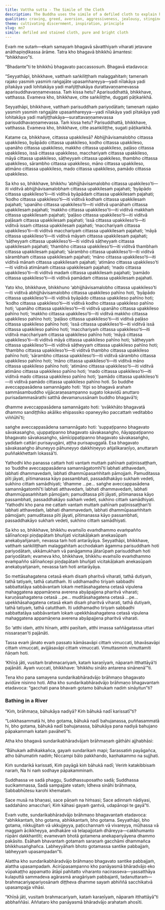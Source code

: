 ```yaml
---
title: Vattha sutta - The Simile of the Cloth
description: The Buddha uses the simile of a defiled cloth to explain how the mind can be similarly defiled by various impurities, and how it can be purified by abandoning them. The Blessed One also addresses a brahmin in verses who believes in purification by bathing in river.
qualities: craving, greed, aversion, aggressiveness, jealousy, stinginess, anger, resentment, contempt, feuding, treachery, conceit, vanity, negligence, stubbornness, faith, ethical conduct, collectedness, wisdom, loving-kindness, compassion, appreciative joy, equanimity, sensual desire
theme: cultivating discernment, inspiration, principle
slug: mn7
simile: defiled and stained cloth, pure and bright cloth
---
```


Evaṁ me sutaṁ—ekaṁ samayaṁ bhagavā sāvatthiyaṁ viharati jetavane anāthapiṇḍikassa ārāme. Tatra kho bhagavā bhikkhū āmantesi: “bhikkhavo”ti.

“Bhadante”ti te bhikkhū bhagavato paccassosuṁ. Bhagavā etadavoca:

“Seyyathāpi, bhikkhave, vatthaṁ saṅkiliṭṭhaṁ malaggahitaṁ; tamenaṁ rajako yasmiṁ yasmiṁ raṅgajāte upasaṁhareyya—yadi nīlakāya yadi pītakāya yadi lohitakāya yadi mañjiṭṭhakāya durattavaṇṇamevassa aparisuddhavaṇṇamevassa. Taṁ kissa hetu? Aparisuddhattā, bhikkhave, vatthassa. Evameva kho, bhikkhave, citte saṅkiliṭṭhe, duggati pāṭikaṅkhā.

Seyyathāpi, bhikkhave, vatthaṁ parisuddhaṁ pariyodātaṁ; tamenaṁ rajako yasmiṁ yasmiṁ raṅgajāte upasaṁhareyya—yadi nīlakāya yadi pītakāya yadi lohitakāya yadi mañjiṭṭhakāya—surattavaṇṇamevassa parisuddhavaṇṇamevassa. Taṁ kissa hetu? Parisuddhattā, bhikkhave, vatthassa. Evameva kho, bhikkhave, citte asaṅkiliṭṭhe, sugati pāṭikaṅkhā.

Katame ca, bhikkhave, cittassa upakkilesā? Abhijjhāvisamalobho cittassa upakkileso, byāpādo cittassa upakkileso, kodho cittassa upakkileso, upanāho cittassa upakkileso, makkho cittassa upakkileso, paḷāso cittassa upakkileso, issā cittassa upakkileso, macchariyaṁ cittassa upakkileso, māyā cittassa upakkileso, sāṭheyyaṁ cittassa upakkileso, thambho cittassa upakkileso, sārambho cittassa upakkileso, māno cittassa upakkileso, atimāno cittassa upakkileso, mado cittassa upakkileso, pamādo cittassa upakkileso.

Sa kho so, bhikkhave, bhikkhu ‘abhijjhāvisamalobho cittassa upakkileso’ti—iti viditvā abhijjhāvisamalobhaṁ cittassa upakkilesaṁ pajahati; ‘byāpādo cittassa upakkileso’ti—iti viditvā byāpādaṁ cittassa upakkilesaṁ pajahati; ‘kodho cittassa upakkileso’ti—iti viditvā kodhaṁ cittassa upakkilesaṁ pajahati; ‘upanāho cittassa upakkileso’ti—iti viditvā upanāhaṁ cittassa upakkilesaṁ pajahati; ‘makkho cittassa upakkileso’ti—iti viditvā makkhaṁ cittassa upakkilesaṁ pajahati; ‘paḷāso cittassa upakkileso’ti—iti viditvā paḷāsaṁ cittassa upakkilesaṁ pajahati; ‘issā cittassa upakkileso’ti—iti viditvā issaṁ cittassa upakkilesaṁ pajahati; ‘macchariyaṁ cittassa upakkileso’ti—iti viditvā macchariyaṁ cittassa upakkilesaṁ pajahati; ‘māyā cittassa upakkileso’ti—iti viditvā māyaṁ cittassa upakkilesaṁ pajahati; ‘sāṭheyyaṁ cittassa upakkileso’ti—iti viditvā sāṭheyyaṁ cittassa upakkilesaṁ pajahati; ‘thambho cittassa upakkileso’ti—iti viditvā thambhaṁ cittassa upakkilesaṁ pajahati; ‘sārambho cittassa upakkileso’ti—iti viditvā sārambhaṁ cittassa upakkilesaṁ pajahati; ‘māno cittassa upakkileso’ti—iti viditvā mānaṁ cittassa upakkilesaṁ pajahati; ‘atimāno cittassa upakkileso’ti—iti viditvā atimānaṁ cittassa upakkilesaṁ pajahati; ‘mado cittassa upakkileso’ti—iti viditvā madaṁ cittassa upakkilesaṁ pajahati; ‘pamādo cittassa upakkileso’ti—iti viditvā pamādaṁ cittassa upakkilesaṁ pajahati.

Yato kho, bhikkhave, bhikkhuno ‘abhijjhāvisamalobho cittassa upakkileso’ti—iti viditvā abhijjhāvisamalobho cittassa upakkileso pahīno hoti, ‘byāpādo cittassa upakkileso’ti—iti viditvā byāpādo cittassa upakkileso pahīno hoti; ‘kodho cittassa upakkileso’ti—iti viditvā kodho cittassa upakkileso pahīno hoti; ‘upanāho cittassa upakkileso’ti—iti viditvā upanāho cittassa upakkileso pahīno hoti; ‘makkho cittassa upakkileso’ti—iti viditvā makkho cittassa upakkileso pahīno hoti; ‘paḷāso cittassa upakkileso’ti—iti viditvā paḷāso cittassa upakkileso pahīno hoti; ‘issā cittassa upakkileso’ti—iti viditvā issā cittassa upakkileso pahīno hoti; ‘macchariyaṁ cittassa upakkileso’ti—iti viditvā macchariyaṁ cittassa upakkileso pahīno hoti; ‘māyā cittassa upakkileso’ti—iti viditvā māyā cittassa upakkileso pahīno hoti; ‘sāṭheyyaṁ cittassa upakkileso’ti—iti viditvā sāṭheyyaṁ cittassa upakkileso pahīno hoti; ‘thambho cittassa upakkileso’ti—iti viditvā thambho cittassa upakkileso pahīno hoti; ‘sārambho cittassa upakkileso’ti—iti viditvā sārambho cittassa upakkileso pahīno hoti; ‘māno cittassa upakkileso’ti—iti viditvā māno cittassa upakkileso pahīno hoti; ‘atimāno cittassa upakkileso’ti—iti viditvā atimāno cittassa upakkileso pahīno hoti; ‘mado cittassa upakkileso’ti—iti viditvā mado cittassa upakkileso pahīno hoti; ‘pamādo cittassa upakkileso’ti—iti viditvā pamādo cittassa upakkileso pahīno hoti. So buddhe aveccappasādena samannāgato hoti: ‘itipi so bhagavā arahaṁ sammāsambuddho vijjācaraṇasampanno sugato lokavidū anuttaro purisadammasārathi satthā devamanussānaṁ buddho bhagavā’ti;

dhamme aveccappasādena samannāgato hoti: ‘svākkhāto bhagavatā dhammo sandiṭṭhiko akāliko ehipassiko opaneyyiko paccattaṁ veditabbo viññūhī’ti;

saṅghe aveccappasādena samannāgato hoti: ‘suppaṭipanno bhagavato sāvakasaṅgho, ujuppaṭipanno bhagavato sāvakasaṅgho, ñāyappaṭipanno bhagavato sāvakasaṅgho, sāmīcippaṭipanno bhagavato sāvakasaṅgho, yadidaṁ cattāri purisayugāni, aṭṭha purisapuggalā. Esa bhagavato sāvakasaṅgho āhuneyyo pāhuneyyo dakkhiṇeyyo añjalikaraṇīyo, anuttaraṁ puññakkhettaṁ lokassā’ti.

Yathodhi kho panassa cattaṁ hoti vantaṁ muttaṁ pahīnaṁ paṭinissaṭṭhaṁ, so ‘buddhe aveccappasādena samannāgatomhī’ti labhati atthavedaṁ, labhati dhammavedaṁ, labhati dhammūpasaṁhitaṁ pāmojjaṁ. Pamuditassa pīti jāyati, pītimanassa kāyo passambhati, passaddhakāyo sukhaṁ vedeti, sukhino cittaṁ samādhiyati; ‘dhamme …pe… saṅghe aveccappasādena samannāgatomhī’ti labhati atthavedaṁ, labhati dhammavedaṁ, labhati dhammūpasaṁhitaṁ pāmojjaṁ; pamuditassa pīti jāyati, pītimanassa kāyo passambhati, passaddhakāyo sukhaṁ vedeti, sukhino cittaṁ samādhiyati. ‘Yathodhi kho pana me cattaṁ vantaṁ muttaṁ pahīnaṁ paṭinissaṭṭhan’ti labhati atthavedaṁ, labhati dhammavedaṁ, labhati dhammūpasaṁhitaṁ pāmojjaṁ; pamuditassa pīti jāyati, pītimanassa kāyo passambhati, passaddhakāyo sukhaṁ vedeti, sukhino cittaṁ samādhiyati.

Sa kho so, bhikkhave, bhikkhu evaṁsīlo evaṁdhammo evaṁpañño sālīnañcepi piṇḍapātaṁ bhuñjati vicitakāḷakaṁ anekasūpaṁ anekabyañjanaṁ, nevassa taṁ hoti antarāyāya. Seyyathāpi, bhikkhave, vatthaṁ saṅkiliṭṭhaṁ malaggahitaṁ acchodakaṁ āgamma parisuddhaṁ hoti pariyodātaṁ, ukkāmukhaṁ vā panāgamma jātarūpaṁ parisuddhaṁ hoti pariyodātaṁ; evameva kho, bhikkhave, bhikkhu evaṁsīlo evaṁdhammo evaṁpañño sālīnañcepi piṇḍapātaṁ bhuñjati vicitakāḷakaṁ anekasūpaṁ anekabyañjanaṁ, nevassa taṁ hoti antarāyāya.

So mettāsahagatena cetasā ekaṁ disaṁ pharitvā viharati, tathā dutiyaṁ, tathā tatiyaṁ, tathā catutthaṁ. Iti uddhamadho tiriyaṁ sabbadhi sabbattatāya sabbāvantaṁ lokaṁ mettāsahagatena cetasā vipulena mahaggatena appamāṇena averena abyāpajjena pharitvā viharati; karuṇāsahagatena cetasā …pe… muditāsahagatena cetasā …pe… upekkhāsahagatena cetasā ekaṁ disaṁ pharitvā viharati, tathā dutiyaṁ, tathā tatiyaṁ, tathā catutthaṁ. Iti uddhamadho tiriyaṁ sabbadhi sabbattatāya sabbāvantaṁ lokaṁ upekkhāsahagatena cetasā vipulena mahaggatena appamāṇena averena abyāpajjena pharitvā viharati.

So ‘atthi idaṁ, atthi hīnaṁ, atthi paṇītaṁ, atthi imassa saññāgatassa uttari nissaraṇan’ti pajānāti.

Tassa evaṁ jānato evaṁ passato kāmāsavāpi cittaṁ vimuccati, bhavāsavāpi cittaṁ vimuccati, avijjāsavāpi cittaṁ vimuccati. Vimuttasmiṁ vimuttamiti ñāṇaṁ hoti.

‘Khīṇā jāti, vusitaṁ brahmacariyaṁ, kataṁ karaṇīyaṁ, nāparaṁ itthattāyā’ti pajānāti. Ayaṁ vuccati, bhikkhave: ‘bhikkhu sināto antarena sinānenā’”ti.

Tena kho pana samayena sundarikabhāradvājo brāhmaṇo bhagavato avidūre nisinno hoti. Atha kho sundarikabhāradvājo brāhmaṇo bhagavantaṁ etadavoca: “gacchati pana bhavaṁ gotamo bāhukaṁ nadiṁ sināyitun”ti?

### Bathing in a River

“Kiṁ, brāhmaṇa, bāhukāya nadiyā? Kiṁ bāhukā nadī karissatī”ti?

“Lokkhasammatā hi, bho gotama, bāhukā nadī bahujanassa, puññasammatā hi, bho gotama, bāhukā nadī bahujanassa, bāhukāya pana nadiyā bahujano pāpakammaṁ kataṁ pavāhetī”ti.

Atha kho bhagavā sundarikabhāradvājaṁ brāhmaṇaṁ gāthāhi ajjhabhāsi:

“Bāhukaṁ adhikakkañca,
gayaṁ sundarikaṁ mapi;
Sarassatiṁ payāgañca,
atho bāhumatiṁ nadiṁ;
Niccampi bālo pakkhando,
kaṇhakammo na sujjhati.

Kiṁ sundarikā karissati,
Kiṁ payāgā kiṁ bāhukā nadī;
Veriṁ katakibbisaṁ naraṁ,
Na hi naṁ sodhaye pāpakamminaṁ.

Suddhassa ve sadā phaggu,
Suddhassuposatho sadā;
Suddhassa sucikammassa,
Sadā sampajjate vataṁ;
Idheva sināhi brāhmaṇa,
Sabbabhūtesu karohi khemataṁ.

Sace musā na bhaṇasi,
sace pāṇaṁ na hiṁsasi;
Sace adinnaṁ nādiyasi,
saddahāno amaccharī;
Kiṁ kāhasi gayaṁ gantvā,
udapānopi te gayā”ti.

Evaṁ vutte, sundarikabhāradvājo brāhmaṇo bhagavantaṁ etadavoca: “abhikkantaṁ, bho gotama, abhikkantaṁ, bho gotama. Seyyathāpi, bho gotama, nikkujjitaṁ vā ukkujjeyya, paṭicchannaṁ vā vivareyya, mūḷhassa vā maggaṁ ācikkheyya, andhakāre vā telapajjotaṁ dhāreyya—cakkhumanto rūpāni dakkhantīti; evamevaṁ bhotā gotamena anekapariyāyena dhammo pakāsito. Esāhaṁ bhavantaṁ gotamaṁ saraṇaṁ gacchāmi dhammañca bhikkhusaṅghañca. Labheyyāhaṁ bhoto gotamassa santike pabbajjaṁ, labheyyaṁ upasampadan”ti.

Alattha kho sundarikabhāradvājo brāhmaṇo bhagavato santike pabbajjaṁ, alattha upasampadaṁ. Acirūpasampanno kho panāyasmā bhāradvājo eko vūpakaṭṭho appamatto ātāpī pahitatto viharanto nacirasseva—yassatthāya kulaputtā sammadeva agārasmā anagāriyaṁ pabbajanti, tadanuttaraṁ—brahmacariyapariyosānaṁ diṭṭheva dhamme sayaṁ abhiññā sacchikatvā upasampajja vihāsi.

“Khīṇā jāti, vusitaṁ brahmacariyaṁ, kataṁ karaṇīyaṁ, nāparaṁ itthattāyā”ti abbhaññāsi. Aññataro kho panāyasmā bhāradvājo arahataṁ ahosīti.
